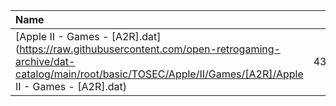 |Name|Size|
|:---|---:|
|[Apple II - Games - [A2R].dat](https://raw.githubusercontent.com/open-retrogaming-archive/dat-catalog/main/root/basic/TOSEC/Apple/II/Games/[A2R]/Apple II - Games - [A2R].dat)|431708|
